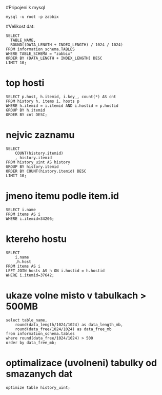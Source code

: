 #Pripojeni k mysql
```
mysql -u root -p zabbix
```
#Velikost dat:
```
SELECT
  TABLE_NAME,
  ROUND((DATA_LENGTH + INDEX_LENGTH) / 1024 / 1024)
FROM information_schema.TABLES
WHERE TABLE_SCHEMA = "zabbix"
ORDER BY (DATA_LENGTH + INDEX_LENGTH) DESC
LIMIT 10;
```
# top hosti
```
SELECT p.host, h.itemid, i.key_, count(*) AS cnt
FROM history h, items i, hosts p
WHERE h.itemid = i.itemid AND i.hostid = p.hostid
GROUP BY h.itemid
ORDER BY cnt DESC;
```
# nejvic zaznamu 
```
SELECT 
	COUNT(history.itemid)
	, history.itemid
FROM history_uint AS history
GROUP BY history.itemid
ORDER BY COUNT(history.itemid) DESC
LIMIT 10;
```
# jmeno itemu podle item.id
```
SELECT i.name 
FROM items AS i
WHERE i.itemid=34206;
```
# ktereho hostu
```
SELECT 
	i.name 
	,h.host
FROM items AS i
LEFT JOIN hosts AS h ON i.hostid = h.hostid
WHERE i.itemid=37642;
```
# ukaze volne misto v tabulkach > 500MB
```
select table_name,
	round(data_length/1024/1024) as data_length_mb, 
	round(data_free/1024/1024) as data_free_mb 
from information_schema.tables 
where round(data_free/1024/1024) > 500 
order by data_free_mb;
```
# optimalizace (uvolneni) tabulky od smazanych dat
```
optimize table history_uint;
```
